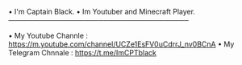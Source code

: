 • I'm Captain Black.
• Im Youtuber and Minecraft Player.
────────────────────────────────────

• My Youtube Channle : 
https://m.youtube.com/channel/UCZe1EsFV0uCdrrJ_nv0BCnA
• My Telegram Chnnale :
https://t.me/ImCPTblack
